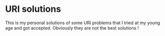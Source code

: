 # URI solutions

 This is my personal solutions of some URI problems that I tried at my young age and got accepted. Obviously they are not the best solutions !
